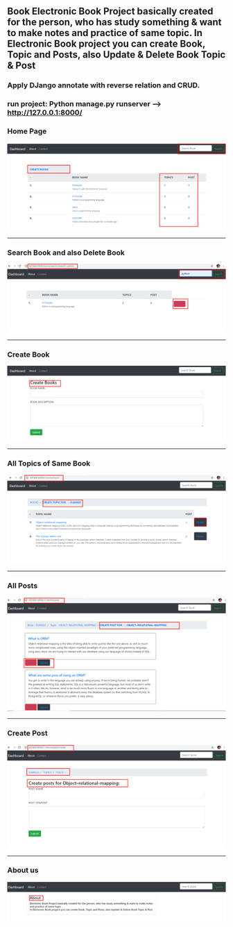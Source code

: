 ## Book Electronic Book Project basically created for the person, who has study something &amp; want to make notes and practice of same topic.             In Electronic Book project you can create Book, Topic and Posts, also Update &amp; Delete Book Topic &amp; Post<br>
### Apply DJango annotate with reverse relation and CRUD.


### run project: Python manage.py runserver -->  http://127.0.0.1:8000/

### Home Page

![](project_screenshot/home.png)

---------------------------------------------------------------------------------------------------------------------------------------------------------------

### Search Book and also Delete Book
![](project_screenshot/search_book.png)

-------------------------------------------------------------------------------------------------------------------------------------------------------------------

### Create Book
![](project_screenshot/create_book.png)

-------------------------------------------------------------------------------------------------------------------------------------------------------------------

### All Topics of Same Book
![](project_screenshot/topic.png)

-------------------------------------------------------------------------------------------------------------------------------------------------------------------


### All Posts
![](project_screenshot/post.png)

-------------------------------------------------------------------------------------------------------------------------------------------------------------------


### Create Post
![](project_screenshot/create_post.png)

-------------------------------------------------------------------------------------------------------------------------------------------------------------------

### About us
![](project_screenshot/about.png)
